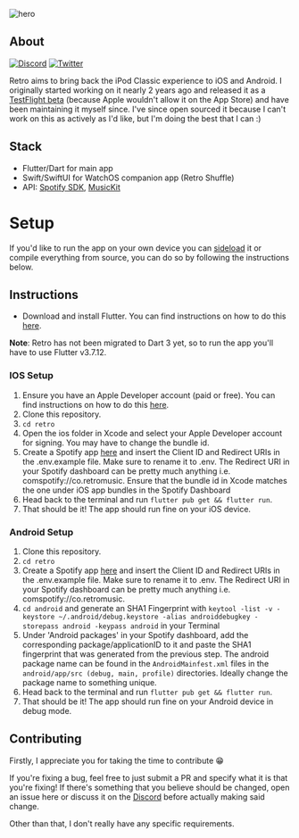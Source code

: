 ![hero](https://i.imgur.com/GFJhfkk.png)

## About

[![Discord](https://badgen.net/discord/members/6v9TEhn)](https://discord.retromusic.co/)
[![Twitter](https://badgen.net/twitter/follow/retro_mp3)](https://twitter.com/retro_mp3)


Retro aims to bring back the iPod Classic experience to iOS and Android. I originally started working on it nearly 2 years ago and released it as a [TestFlight beta](https://beta.retromusic.co) (because Apple wouldn't allow it on the App Store) and have been maintaining it myself since. I've since open sourced it because I can't work on this as actively as I'd like, but I'm doing the best that I can :)

## Stack

* Flutter/Dart for main app
* Swift/SwiftUI for WatchOS companion app (Retro Shuffle)
* API: [Spotify SDK](https://github.com/brim-borium/spotify_sdk), [MusicKit](https://github.com/iberatkaya/playify)

# Setup

If you'd like to run the app on your own device you can [sideload](Sideloading.md) it or compile everything from source, you can do so by following the instructions below.

## Instructions

* Download and install Flutter. You can find instructions on how to do this [here](https://flutter.dev/docs/get-started/install).

**Note**: Retro has not been migrated to Dart 3 yet, so to run the app you'll have to use Flutter v3.7.12.

### IOS Setup
1. Ensure you have an Apple Developer account (paid or free). You can find instructions on how to do this [here](https://developer.apple.com/programs/enroll/).
2. Clone this repository.
3. `cd retro`
4. Open the ios folder in Xcode and select your Apple Developer account for signing. You may have to change the bundle id.
5. Create a Spotify app [here](https://developer.spotify.com/dashboard/applications) and insert the Client ID and Redirect URIs in the .env.example file. Make sure to rename it to .env. The Redirect URI in your Spotify dashboard can be pretty much anything i.e. comspotify://co.retromusic. Ensure that the bundle id in Xcode matches the one under iOS app bundles in the Spotify Dashboard
6. Head back to the terminal and run `flutter pub get && flutter run`.
7. That should be it! The app should run fine on your iOS device.

### Android Setup
1. Clone this repository.
2. `cd retro`
3. Create a Spotify app [here](https://developer.spotify.com/dashboard/applications) and insert the Client ID and Redirect URIs in the .env.example file. Make sure to rename it to .env. The Redirect URI in your Spotify dashboard can be pretty much anything i.e. comspotify://co.retromusic.
4. `cd android` and generate an SHA1 Fingerprint with `keytool -list -v -keystore ~/.android/debug.keystore -alias androiddebugkey -storepass android -keypass android` in your Terminal
5. Under 'Android packages' in your Spotify dashboard, add the corresponding package/applicationID to it and paste the SHA1 fingerprint that was generated from the previous step. The android package name can be found in the `AndroidMainfest.xml` files in the `android/app/src (debug, main, profile)` directories. Ideally change the package name to something unique.
6. Head back to the terminal and run `flutter pub get && flutter run`.
7. That should be it! The app should run fine on your Android device in debug mode.

## Contributing

Firstly, I appreciate you for taking the time to contribute 😁

If you're fixing a bug, feel free to just submit a PR and specify what it is that you're fixing! If there's something that you believe should be changed, open an issue here or discuss it on the [Discord](https://discord.retromusic.co) before actually making said change.

Other than that, I don't really have any specific requirements.
